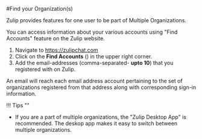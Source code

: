 #Find your Organization(s)

Zulip provides features for one user to be part of Multiple Organizations. 

You can access information about your various accounts using "Find Accounts" feature on the Zulip website.

1. Navigate to https://zulipchat.com
1. Click on the **Find Accounts** (<i class="fa fa-chevron-down"></i>) in the upper right corner.
1. Add the email-addresses (comma-separated- **upto 10**) that you registered with on Zulip.

An email will reach each email address account pertaining to the set of organizations registered from that address along with corresponding sign-in information.  

!!! Tips ""

* If you are a part of multiple organizations, the "Zulip Desktop App" is recommended. The deskop app  makes it easy to switch between multiple organizations.